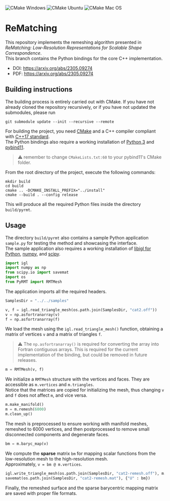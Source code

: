 ![CMake Windows](https://github.com/filthynobleman/rematching/actions/workflows/cmake-windows.yml/badge.svg)
![CMake Ubuntu](https://github.com/filthynobleman/rematching/actions/workflows/cmake-ubuntu.yml/badge.svg)
![CMake Mac OS](https://github.com/filthynobleman/rematching/actions/workflows/cmake-macos.yml/badge.svg)

# ReMatching
This repository implements the remeshing algorithm presented in *ReMatching: Low-Resolution Representations for Scalable Shape Correspondence*.  
This branch contains the Python bindings for the core C++ implementation.
- DOI: https://arxiv.org/abs/2305.09274
- PDF: https://arxiv.org/abs/2305.09274

## Building instructions
The building process is entirely carried out with CMake. If you have not already cloned the repository recursively, or if you have not updated the submodules, please run
```
git submodule update --init --recursive --remote
```

For building the project, you need [CMake](https://cmake.org/) and a C++ compiler compliant with [C++17 standard](https://en.cppreference.com/w/cpp/compiler_support/17).  
The Python bindings also require a working installation of [Python 3](https://www.python.org/) and [pybind11](https://pybind11.readthedocs.io/en/stable/installing.html).  

> :warning: remember to change `CMakeLists.txt:60` to your pybind11's CMake folder.

From the root directory of the project, execute the following commands:
```
mkdir build
cd build
cmake .. -DCMAKE_INSTALL_PREFIX="../install"
cmake --build . --config release
```
This will produce all the required Python files inside the directory `build/pyrmt`.


## Usage
The directory `build/pyrmt` also contains a sample Python application `sample.py` for testing the method and showcasing the interface.  
The sample application also requires a working installation of [libigl for Python](https://libigl.github.io/libigl-python-bindings/), [numpy](https://numpy.org/), and [scipy](https://scipy.org/).  


```python
import igl
import numpy as np
from scipy.io import savemat
import os
from PyRMT import RMTMesh
```
The application imports all the required headers.

```python
SamplesDir = "../../samples"

v, f = igl.read_triangle_mesh(os.path.join(SamplesDir, "cat2.off"))
v = np.asfortranarray(v)
f = np.asfortranarray(f)
```
We load the mesh using the `igl.read_triangle_mesh()` function, obtaining a matrix of vertices `v` and a matrix of triangles `f`.  
> :warning: The `np.asfortranarray()` is required for converting the array into Fortran contiguous arrays. This is required for the current implementation of the binding, but could be removed in future releases.

```python
m = RMTMesh(v, f)
```
We initialize a `RMTMesh` structure with the vertices and faces. They are accessible as `m.vertices` and `m.triangles`.  
Notice that the matrices are copied for initializing the mesh, thus changing `v` and `f` does not affect `m`, and vice versa.

```python
m.make_manifold()
m = m.remesh(6000)
m.clean_up()
```
The mesh is preprocessed to ensure working with manifold meshes, remeshed to 6000 vertices, and then postprocessed to remove small disconnected components and degenerate faces.

```python
bm = m.baryc_map(v)
```
We compute the **sparse** matrix `bm` for mapping scalar functions from the low-resolution mesh to the high-resolution mesh.  
Approximately, `v = bm @ m.vertices`.

```python
igl.write_triangle_mesh(os.path.join(SamplesDir, "cat2-remesh.off"), m.vertices, m.triangles)
savemat(os.path.join(SamplesDir, "cat2-remesh.mat"), {"U" : bm})
```
Finally, the remeshed surface and the sparse barycentric mapping matrix are saved with proper file formats.